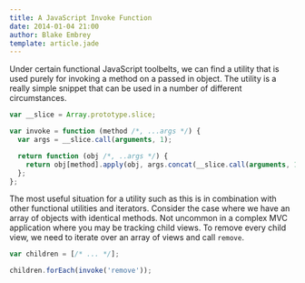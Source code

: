 ```yaml
---
title: A JavaScript Invoke Function
date: 2014-01-04 21:00
author: Blake Embrey
template: article.jade
---
```


Under certain functional JavaScript toolbelts, we can find a utility that is used purely for invoking a method on a passed in object. The utility is a really simple snippet that can be used in a number of different circumstances.

```javascript
var __slice = Array.prototype.slice;

var invoke = function (method /*, ...args */) {
  var args = __slice.call(arguments, 1);

  return function (obj /*, ..args */) {
    return obj[method].apply(obj, args.concat(__slice.call(arguments, 1)));
  };
};
```

The most useful situation for a utility such as this is in combination with other functional utilities and iterators. Consider the case where we have an array of objects with identical methods. Not uncommon in a complex MVC application where you may be tracking child views. To remove every child view, we need to iterate over an array of views and call `remove`.

```javascript
var children = [/* ... */];

children.forEach(invoke('remove'));
```
